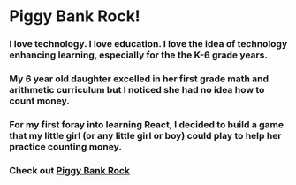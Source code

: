 # Piggy Bank Rock!

### I love technology. I love education. I love the idea of technology enhancing learning, especially for the the K-6 grade years.
### My 6 year old daughter excelled in her first grade math and arithmetic curriculum but I noticed she had no idea how to count money.
### For my first foray into learning React, I decided to build a game that my little girl (or any little girl or boy) could play to help her practice counting money.

### Check out [Piggy Bank Rock]()
